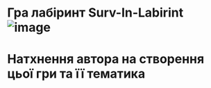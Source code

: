 # Гра лабіринт **Surv-In-Labirint**  ![image](https://github.com/user-attachments/assets/611d6d26-b46e-40b3-ae09-d1b65e992328)

# Натхнення автора на створення цьої гри та її тематика

